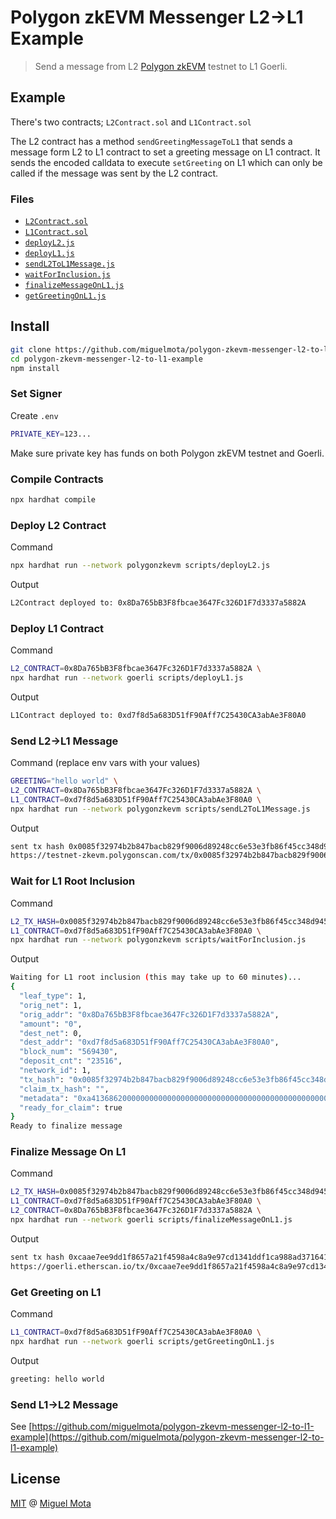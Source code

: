 # Polygon zkEVM Messenger L2->L1 Example

> Send a message from L2 [Polygon zkEVM](https://polygon.technology/polygon-zkevm) testnet to L1 Goerli.

## Example

There's two contracts; `L2Contract.sol` and `L1Contract.sol`

The L2 contract has a method `sendGreetingMessageToL1` that sends a message form L2 to L1 contract to set a greeting message on L1 contract.
It sends the encoded calldata to execute `setGreeting` on L1 which can only be called if the message was sent by the L2 contract.

### Files

- [`L2Contract.sol`](./contracts/L2Contract.sol)
- [`L1Contract.sol`](./contracts/L1Contract.sol)
- [`deployL2.js`](./script/deployL2.js)
- [`deployL1.js`](./scripts/deployL1.js)
- [`sendL2ToL1Message.js`](./scripts/sendL2ToL1Message.js)
- [`waitForInclusion.js`](./scripts/waitForInclusion.js)
- [`finalizeMessageOnL1.js`](./scripts/finalizeMessageOnL1.js)
- [`getGreetingOnL1.js`](./scripts/getGreetingOnL1.js)

## Install

```sh
git clone https://github.com/miguelmota/polygon-zkevm-messenger-l2-to-l1-example.git
cd polygon-zkevm-messenger-l2-to-l1-example
npm install
```

### Set Signer

Create `.env`

```sh
PRIVATE_KEY=123...
```

Make sure private key has funds on both Polygon zkEVM testnet and Goerli.

### Compile Contracts

```sh
npx hardhat compile
```

### Deploy L2 Contract

Command

```sh
npx hardhat run --network polygonzkevm scripts/deployL2.js
```

Output

```sh
L2Contract deployed to: 0x8Da765bB3F8fbcae3647Fc326D1F7d3337a5882A
```

### Deploy L1 Contract

Command

```sh
L2_CONTRACT=0x8Da765bB3F8fbcae3647Fc326D1F7d3337a5882A \
npx hardhat run --network goerli scripts/deployL1.js
```

Output

```sh
L1Contract deployed to: 0xd7f8d5a683D51fF90Aff7C25430CA3abAe3F80A0
```

### Send L2->L1 Message

Command (replace env vars with your values)

```sh
GREETING="hello world" \
L2_CONTRACT=0x8Da765bB3F8fbcae3647Fc326D1F7d3337a5882A \
L1_CONTRACT=0xd7f8d5a683D51fF90Aff7C25430CA3abAe3F80A0 \
npx hardhat run --network polygonzkevm scripts/sendL2ToL1Message.js
```

Output

```sh
sent tx hash 0x0085f32974b2b847bacb829f9006d89248cc6e53e3fb86f45cc348d94542ca22
https://testnet-zkevm.polygonscan.com/tx/0x0085f32974b2b847bacb829f9006d89248cc6e53e3fb86f45cc348d94542ca22
```

### Wait for L1 Root Inclusion

Command

```sh
L2_TX_HASH=0x0085f32974b2b847bacb829f9006d89248cc6e53e3fb86f45cc348d94542ca22 \
L1_CONTRACT=0xd7f8d5a683D51fF90Aff7C25430CA3abAe3F80A0 \
npx hardhat run --network polygonzkevm scripts/waitForInclusion.js
```

Output

```sh
Waiting for L1 root inclusion (this may take up to 60 minutes)...
{
  "leaf_type": 1,
  "orig_net": 1,
  "orig_addr": "0x8Da765bB3F8fbcae3647Fc326D1F7d3337a5882A",
  "amount": "0",
  "dest_net": 0,
  "dest_addr": "0xd7f8d5a683D51fF90Aff7C25430CA3abAe3F80A0",
  "block_num": "569430",
  "deposit_cnt": "23516",
  "network_id": 1,
  "tx_hash": "0x0085f32974b2b847bacb829f9006d89248cc6e53e3fb86f45cc348d94542ca22",
  "claim_tx_hash": "",
  "metadata": "0xa41368620000000000000000000000000000000000000000000000000000000000000020000000000000000000000000000000000000000000000000000000000000000b68656c6c6f20776f726c64000000000000000000000000000000000000000000",
  "ready_for_claim": true
}
Ready to finalize message
```

### Finalize Message On L1

Command

```sh
L2_TX_HASH=0x0085f32974b2b847bacb829f9006d89248cc6e53e3fb86f45cc348d94542ca22 \
L1_CONTRACT=0xd7f8d5a683D51fF90Aff7C25430CA3abAe3F80A0 \
L2_CONTRACT=0x8Da765bB3F8fbcae3647Fc326D1F7d3337a5882A \
npx hardhat run --network goerli scripts/finalizeMessageOnL1.js
```

Output

```sh
sent tx hash 0xcaae7ee9dd1f8657a21f4598a4c8a9e97cd1341ddf1ca988ad371641bc3993af
https://goerli.etherscan.io/tx/0xcaae7ee9dd1f8657a21f4598a4c8a9e97cd1341ddf1ca988ad371641bc3993af
```

### Get Greeting on L1

Command

```sh
L1_CONTRACT=0xd7f8d5a683D51fF90Aff7C25430CA3abAe3F80A0 \
npx hardhat run --network goerli scripts/getGreetingOnL1.js
```

Output

```sh
greeting: hello world
```

### Send L1->L2 Message

See [https://github.com/miguelmota/polygon-zkevm-messenger-l2-to-l1-example](https://github.com/miguelmota/polygon-zkevm-messenger-l2-to-l1-example)

## License

[MIT](./LICENSE) @ [Miguel Mota](https://github.com/miguelmota)
